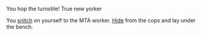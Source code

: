 You hop the turnstile! True new yorker

You [snitch](snitch.md) on yourself to the MTA worker.
[Hide](hide.md) from the cops and lay under the bench. 